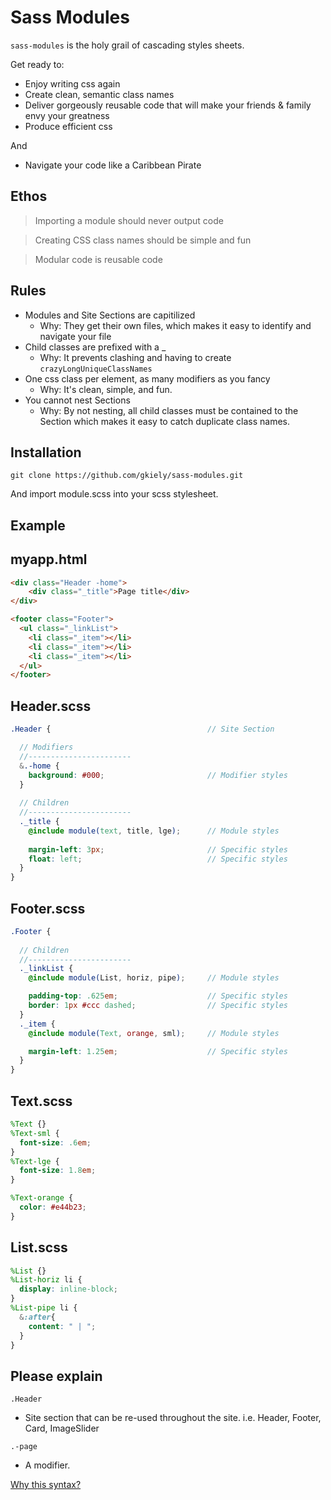 Sass Modules
=======

`sass-modules` is the holy grail of cascading styles sheets.

Get ready to:
- Enjoy writing css again
- Create clean, semantic class names
- Deliver gorgeously reusable code that will make your friends & family envy your greatness
- Produce efficient css

And
 - Navigate your code like a Caribbean Pirate


Ethos
----
> Importing a module should never output code

> Creating CSS class names should be simple and fun

> Modular code is reusable code


Rules
----
- Modules and Site Sections are capitilized
  - Why: They get their own files, which makes it easy to identify and navigate your file
- Child classes are prefixed with a _
  - Why: It prevents clashing and having to create `crazyLongUniqueClassNames`
- One css class per element, as many modifiers as you fancy
  - Why: It's clean, simple, and fun.
- You cannot nest Sections
  - Why: By not nesting, all child classes must be contained to the Section which makes it easy to catch duplicate class names.


Installation
----

`git clone https://github.com/gkiely/sass-modules.git`

And import module.scss into your scss stylesheet.



Example
-----

myapp.html
---
```html
<div class="Header -home"> 
    <div class="_title">Page title</div>
</div>

<footer class="Footer">
  <ul class="_linkList">
    <li class="_item"></li>
    <li class="_item"></li>
    <li class="_item"></li>
  </ul>
</footer>
```



Header.scss
---
```scss
.Header {                                   // Site Section

  // Modifiers
  //-----------------------
  &.-home {
    background: #000;                       // Modifier styles
  }
  
  // Children
  //-----------------------
  ._title {
    @include module(text, title, lge);      // Module styles
    
    margin-left: 3px;                       // Specific styles
    float: left;                            // Specific styles
  }
}
```


Footer.scss
---
```scss
.Footer {
  
  // Children
  //-----------------------
  ._linkList {
    @include module(List, horiz, pipe);     // Module styles

    padding-top: .625em;                    // Specific styles
    border: 1px #ccc dashed;                // Specific styles
  }
  ._item {
    @include module(Text, orange, sml);     // Module styles

    margin-left: 1.25em;                    // Specific styles
  }
}
```



Text.scss
---
```scss
%Text {}
%Text-sml {
  font-size: .6em;
}
%Text-lge {
  font-size: 1.8em;
}

%Text-orange {
  color: #e44b23;
}
```


List.scss
---
```scss
%List {}
%List-horiz li {
  display: inline-block;
}
%List-pipe li {
  &:after{
    content: " | ";
  }
}
```



Please explain
---------

`.Header`
- Site section that can be re-used throughout the site. i.e. Header, Footer, Card, ImageSlider

`.-page`
- A modifier.

<a href="http://viget.com/extend/bem-sass-modifiers" target="_blank">Why this syntax?</a>